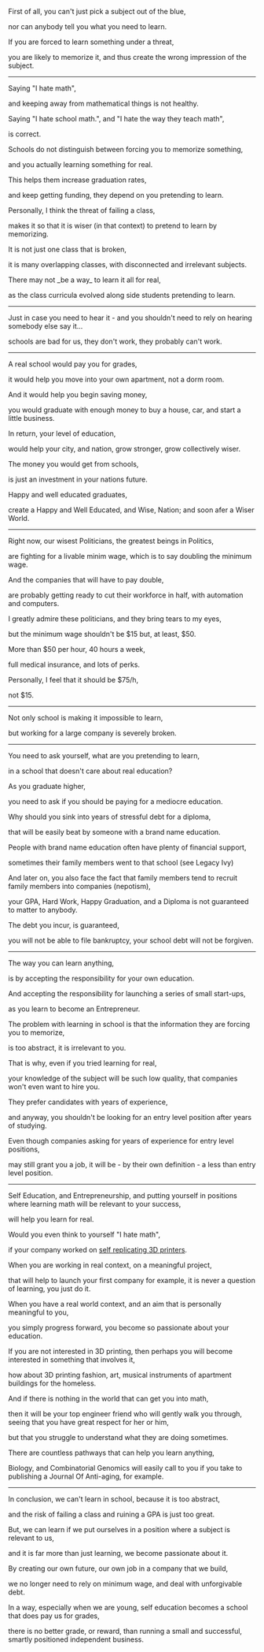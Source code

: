 First of all, you can't just pick a subject out of the blue,

nor can anybody tell you what you need to learn.

If you are forced to learn something under a threat,

you are likely to memorize it, and thus create the wrong impression of the subject.

---

Saying "I hate math",

and keeping away from mathematical things is not healthy.

Saying "I hate school math.", and "I hate the way they teach math",

is correct.

Schools do not distinguish between forcing you to memorize something,

and you actually learning something for real.

This helps them increase graduation rates,

and keep getting funding, they depend on you pretending to learn.

Personally, I think the threat of failing a class,

makes it so that it is wiser (in that context) to pretend to learn by memorizing.

It is not just one class that is broken,

it is many overlapping classes, with disconnected and irrelevant subjects.

There may not \_be a way\_ to learn it all for real,

as the class curricula evolved along side students pretending to learn.

---

Just in case you need to hear it - and you shouldn't need to rely on hearing somebody else say it...

schools are bad for us, they don't work, they probably can't work.

---

A real school would pay you for grades,

it would help you move into your own apartment, not a dorm room.

And it would help you begin saving money,

you would graduate with enough money to buy a house, car, and start a little business.

In return, your level of education,

would help your city, and nation, grow stronger, grow collectively wiser.

The money you would get from schools,

is just an investment in your nations future.

Happy and well educated graduates,

create a Happy and Well Educated, and Wise, Nation; and soon afer a Wiser World.

---

Right now, our wisest Politicians, the greatest beings in Politics,

are fighting for a livable minim wage, which is to say doubling the minimum wage.

And the companies that will have to pay double,

are probably getting ready to cut their workforce in half, with automation and computers.

I greatly admire these politicians, and they bring tears to my eyes,

but the minimum wage shouldn't be $15 but, at least, $50.

More than $50 per hour, 40 hours a week,

full medical insurance, and lots of perks.

Personally, I feel that it should be $75/h,

not $15.

---

Not only school is making it impossible to learn,

but working for a large company is severely broken.

---

You need to ask yourself, what are you pretending to learn,

in a school that doesn't care about real education?

As you graduate higher,

you need to ask if you should be paying for a mediocre education.

Why should you sink into years of stressful debt for a diploma,

that will be easily beat by someone with a brand name education.

People with brand name education often have plenty of financial support,

sometimes their family members went to that school (see Legacy Ivy)

And later on, you also face the fact that family members tend to recruit family members into companies (nepotism),

your GPA, Hard Work, Happy Graduation, and a Diploma is not guaranteed to matter to anybody.

The debt you incur, is guaranteed,

you will not be able to file bankruptcy, your school debt will not be forgiven.

---

The way you can learn anything,

is by accepting the responsibility for your own education.

And accepting the responsibility for launching a series of small start-ups,

as you learn to become an Entrepreneur.

The problem with learning in school is that the information they are forcing you to memorize,

is too abstract, it is irrelevant to you.

That is why, even if you tried learning for real,

your knowledge of the subject will be such low quality, that companies won't even want to hire you.

They prefer candidates with years of experience,

and anyway, you shouldn't be looking for an entry level position after years of studying.

Even though companies asking for years of experience for entry level positions,

may still grant you a job, it will be - by their own definition - a less than entry level position.

---

Self Education, and Entrepreneurship, and putting yourself in positions where learning math will be relevant to your success,

will help you learn for real.

Would you even think to yourself "I hate math",

if your company worked on [self replicating 3D printers](https://www.youtube.com/watch?v=VV0Tjwq7Uc0).

When you are working in real context, on a meaningful project,

that will help to launch your first company for example, it is never a question of learning, you just do it.

When you have a real world context, and an aim that is personally meaningful to you,

you simply progress forward, you become so passionate about your education.

If you are not interested in 3D printing, then perhaps you will become interested in something that involves it,

how about 3D printing fashion, art, musical instruments of apartment buildings for the homeless.

And if there is nothing in the world that can get you into math,

then it will be your top engineer friend who will gently walk you through, seeing that you have great respect for her or him,

but that you struggle to understand what they are doing sometimes.

There are countless pathways that can help you learn anything,

Biology, and Combinatorial Genomics will easily call to you if you take to publishing a Journal Of Anti-aging, for example.

---

In conclusion, we can't learn in school, because it is too abstract,

and the risk of failing a class and ruining a GPA is just too great.

But, we can learn if we put ourselves in a position where a subject is relevant to us,

and it is far more than just learning, we become passionate about it.

By creating our own future, our own job in a company that we build,

we no longer need to rely on minimum wage, and deal with unforgivable debt.

In a way, especially when we are young, self education becomes a school that does pay us for grades,

there is no better grade, or reward, than running a small and successful, smartly positioned independent business.
